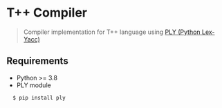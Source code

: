 
# T++ Compiler

> Compiler implementation for T++ language using [PLY (Python Lex-Yacc)](https://www.dabeaz.com/ply/)

## Requirements

* Python >= 3.8
* PLY module

```sh
  $ pip install ply
```